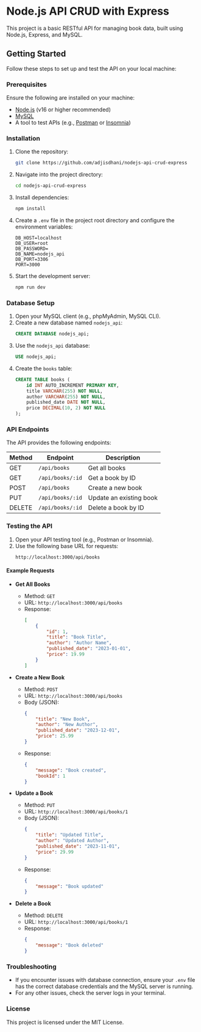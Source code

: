 # Node.js API CRUD with Express

This project is a basic RESTful API for managing book data, built using Node.js, Express, and MySQL.

## Getting Started

Follow these steps to set up and test the API on your local machine:

### Prerequisites

Ensure the following are installed on your machine:
- [Node.js](https://nodejs.org) (v16 or higher recommended)
- [MySQL](https://www.mysql.com/)
- A tool to test APIs (e.g., [Postman](https://www.postman.com/) or [Insomnia](https://insomnia.rest/))

### Installation

1. Clone the repository:
   ```bash
   git clone https://github.com/adjisdhani/nodejs-api-crud-express
   ```

2. Navigate into the project directory:
   ```bash
   cd nodejs-api-crud-express
   ```

3. Install dependencies:
   ```bash
   npm install
   ```

4. Create a `.env` file in the project root directory and configure the environment variables:
   ```env
   DB_HOST=localhost
   DB_USER=root
   DB_PASSWORD=
   DB_NAME=nodejs_api
   DB_PORT=3306
   PORT=3000
   ```

5. Start the development server:
   ```bash
   npm run dev
   ```

### Database Setup

1. Open your MySQL client (e.g., phpMyAdmin, MySQL CLI).
2. Create a new database named `nodejs_api`:
   ```sql
   CREATE DATABASE nodejs_api;
   ```
3. Use the `nodejs_api` database:
   ```sql
   USE nodejs_api;
   ```
4. Create the `books` table:
   ```sql
   CREATE TABLE books (
       id INT AUTO_INCREMENT PRIMARY KEY,
       title VARCHAR(255) NOT NULL,
       author VARCHAR(255) NOT NULL,
       published_date DATE NOT NULL,
       price DECIMAL(10, 2) NOT NULL
   );
   ```

### API Endpoints

The API provides the following endpoints:

| Method | Endpoint         | Description              |
|--------|------------------|--------------------------|
| GET    | `/api/books`     | Get all books           |
| GET    | `/api/books/:id` | Get a book by ID        |
| POST   | `/api/books`     | Create a new book       |
| PUT    | `/api/books/:id` | Update an existing book |
| DELETE | `/api/books/:id` | Delete a book by ID     |

### Testing the API

1. Open your API testing tool (e.g., Postman or Insomnia).
2. Use the following base URL for requests:
   ```
   http://localhost:3000/api/books
   ```

#### Example Requests

- **Get All Books**
  - Method: `GET`
  - URL: `http://localhost:3000/api/books`
  - Response:
    ```json
    [
        {
            "id": 1,
            "title": "Book Title",
            "author": "Author Name",
            "published_date": "2023-01-01",
            "price": 19.99
        }
    ]
    ```

- **Create a New Book**
  - Method: `POST`
  - URL: `http://localhost:3000/api/books`
  - Body (JSON):
    ```json
    {
        "title": "New Book",
        "author": "New Author",
        "published_date": "2023-12-01",
        "price": 25.99
    }
    ```
  - Response:
    ```json
    {
        "message": "Book created",
        "bookId": 1
    }
    ```

- **Update a Book**
  - Method: `PUT`
  - URL: `http://localhost:3000/api/books/1`
  - Body (JSON):
    ```json
    {
        "title": "Updated Title",
        "author": "Updated Author",
        "published_date": "2023-11-01",
        "price": 29.99
    }
    ```
  - Response:
    ```json
    {
        "message": "Book updated"
    }
    ```

- **Delete a Book**
  - Method: `DELETE`
  - URL: `http://localhost:3000/api/books/1`
  - Response:
    ```json
    {
        "message": "Book deleted"
    }
    ```

### Troubleshooting

- If you encounter issues with database connection, ensure your `.env` file has the correct database credentials and the MySQL server is running.
- For any other issues, check the server logs in your terminal.

### License

This project is licensed under the MIT License.
